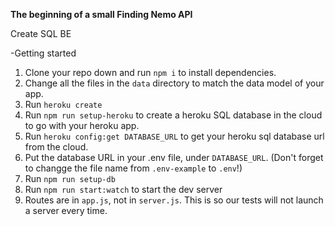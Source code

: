 <b>The beginning of a small Finding Nemo API</b>





Create SQL BE

-Getting started
1. Clone your repo down and run `npm i` to install dependencies.
1. Change all the files in the `data` directory to match the data model of your app.
1. Run `heroku create`
1. Run `npm run setup-heroku` to create a heroku SQL database in the cloud to go with your heroku app.
1. Run `heroku config:get DATABASE_URL` to get your heroku sql database url from the cloud.
1. Put the database URL in your .env file, under `DATABASE_URL`. (Don't forget to changge the file name from `.env-example` to `.env`!)
1. Run `npm run setup-db`
1. Run `npm run start:watch` to start the dev server
1. Routes are in `app.js`, not in `server.js`. This is so our tests will not launch a server every time.
